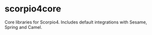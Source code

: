 scorpio4core
============

Core libraries for Scorpio4. Includes default integrations with Sesame, Spring and Camel.

